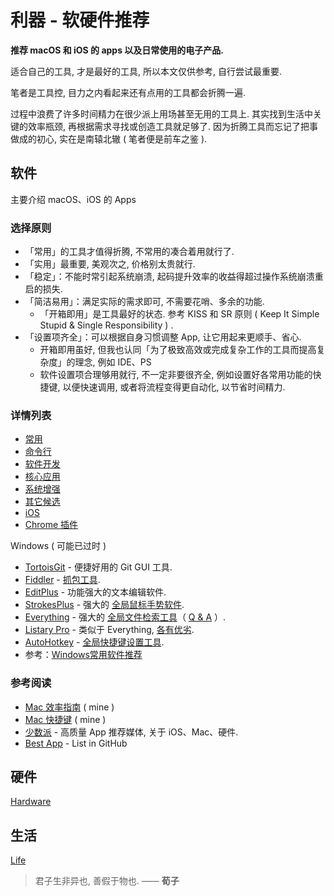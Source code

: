 # 利器 - 软硬件推荐

**推荐 macOS 和 iOS 的 apps 以及日常使用的电子产品.**

适合自己的工具, 才是最好的工具, 所以本文仅供参考, 自行尝试最重要.

笔者是工具控, 目力之内看起来还有点用的工具都会折腾一遍.

过程中浪费了许多时间精力在很少派上用场甚至无用的工具上.
其实找到生活中关键的效率瓶颈, 再根据需求寻找或创造工具就足够了.
因为折腾工具而忘记了把事做成的初心, 实在是南辕北辙 ( 笔者便是前车之鉴 ).

## 软件

主要介绍 macOS、iOS 的 Apps

### 选择原则

- 「常用」的工具才值得折腾, 不常用的凑合着用就行了.
- 「实用」最重要, 美观次之, 价格别太贵就行.
- 「稳定」：不能时常引起系统崩溃, 起码提升效率的收益得超过操作系统崩溃重启的损失.
- 「简洁易用」：满足实际的需求即可, 不需要花哨、多余的功能.
    - 「开箱即用」是工具最好的状态. 参考 KISS 和 SR 原则 ( Keep It Simple Stupid & Single Responsibility ) .
- 「设置项齐全」：可以根据自身习惯调整 App, 让它用起来更顺手、省心.
    - 开箱即用虽好, 但我也认同「为了极致高效或完成复杂工作的工具而提高复杂度」的理念, 例如 IDE、PS
    - 软件设置项合理够用就行, 不一定非要很齐全, 例如设置好各常用功能的快捷键, 以便快速调用, 或者将流程变得更自动化, 以节省时间精力.

### 详情列表

- [常用](/mac/apps/common.md)
- [命令行](/marks/tools/cli.md)
- [软件开发](/mac/apps/development.md)
- [核心应用](/mac/apps/core-apps.md)
- [系统增强](/mac/apps/system-enhanced.md)
- [其它候选](/mac/apps/candidates.md)
- [iOS](/marks/tools/ios.md)
- [Chrome 插件](/mac/apps/chrome-plugins.md)

Windows ( 可能已过时 )

- [TortoisGit](https://tortoisegit.org/) - 便捷好用的 Git GUI 工具.
- [Fiddler](http://www.telerik.com/fiddler) - [抓包工具](http://m.open-open.com/m/lib/view/1375954572906.html).
- [EditPlus](https://www.editplus.com/) - 功能强大的文本编辑软件.
- [StrokesPlus](http://www.strokesplus.com/) - 强大的 [全局鼠标手势软件](http://bbs.kafan.cn/thread-1410275-1-1.html).
- [Everything](https://www.voidtools.com/) - 强大的 [全局文件检索工具](http://xbeta.info/everything-search-tool.htm)（ [Q & A](http://my.oschina.net/alphajay/blog/79431?fromerr=k12K2L1s) ）.
- [Listary Pro](http://www.listary.com/) - 类似于 Everything, [各有优劣](http://www.iplaysoft.com/listary.html).
- [AutoHotkey](https://autohotkey.com/) - [全局快捷键设置工具](http://xbeta.info/autohotkey-guide-2.htm).
- 参考：[Windows常用软件推荐](http://wsgzao.github.io/post/windows/)

### 参考阅读

- [Mac 效率指南](/mac/efficiency.md) ( mine )
- [Mac 快捷键](/mac/shortcuts/shortcuts.md) ( mine )
- [少数派](http://sspai.com/) - 高质量 App 推荐媒体, 关于 iOS、Mac、硬件.
- [Best App](https://github.com/hzlzh/Best-App) - List in GitHub

## 硬件

[Hardware](/marks/tools/hardware.md)

## 生活

[Life](/marks/tools/life.md)

> 君子生非异也, 善假于物也. —— **荀子**
